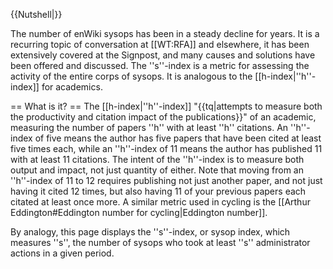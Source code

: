 {{Nutshell|}}

The number of enWiki sysops has been in a steady decline for years.  It is a recurring topic of conversation at [[WT:RFA]] and elsewhere, it has been extensively covered at the Signpost, and many  causes and solutions have been offered and discussed.  The ''s''-index is a metric for assessing the activity of the entire corps of sysops.  It is analogous to the [[h-index|''h''-index]] for academics.

== What is it? ==
The [[h-index|''h''-index]] "{{tq|attempts to measure both the productivity and citation impact of the publications}}" of an academic, measuring the number of papers ''h'' with at least ''h'' citations.  An ''h''-index of five means the author has five papers that have been cited at least five times each, while an ''h''-index of 11 means the author has published 11 with at least 11 citations.  The intent of the ''h''-index is to measure both output and impact, not just quantity of either.  Note that moving from an ''h''-index of 11 to 12 requires publishing not just another paper, and not just having it cited 12 times, but also having 11 of your previous papers each citated at least once more.  A similar metric used in cycling is the [[Arthur Eddington#Eddington number for cycling|Eddington number]].

By analogy, this page displays the ''s''-index, or sysop index, which measures ''s'', the number of sysops who took at least ''s'' administrator actions in a given period.
